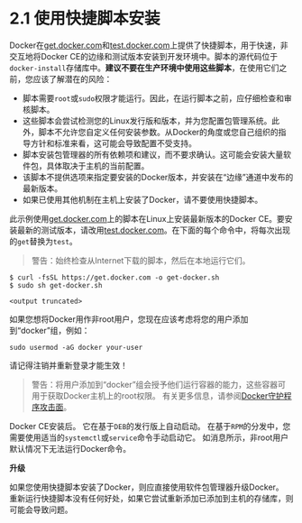 # 2.1 使用快捷脚本安装

Docker在[get.docker.com](https://get.docker.com/)和[test.docker.com](https://test.docker.com/)上提供了快捷脚本，用于快速，非交互地将Docker CE的边缘和测试版本安装到开发环境中。脚本的源代码位于`docker-install`存储库中。**建议不要在生产环境中使用这些脚本**，在使用它们之前，您应该了解潜在的风险：

  * 脚本需要`root`或`sudo`权限才能运行。因此，在运行脚本之前，应仔细检查和审核脚本。
  * 这些脚本会尝试检测您的Linux发行版和版本，并为您配置包管理系统。此外，脚本不允许您自定义任何安装参数。从Docker的角度或您自己组织的指导方针和标准来看，这可能会导致配置不受支持。
  * 脚本安装包管理器的所有依赖项和建议，而不要求确认。这可能会安装大量软件包，具体取决于主机的当前配置。
  * 该脚本不提供选项来指定要安装的Docker版本，并安装在“边缘”通道中发布的最新版本。
  * 如果已使用其他机制在主机上安装了Docker，请不要使用快捷脚本。

此示例使用[get.docker.com](https://get.docker.com/)上的脚本在Linux上安装最新版本的Docker CE。要安装最新的测试版本，请改用[test.docker.com](https://test.docker.com/)。在下面的每个命令中，将每次出现的`get`替换为`test`。

> 警告：始终检查从Internet下载的脚本，然后在本地运行它们。

```shell
$ curl -fsSL https://get.docker.com -o get-docker.sh
$ sudo sh get-docker.sh

<output truncated>
```

如果您想将Docker用作非root用户，您现在应该考虑将您的用户添加到“docker”组，例如：

```shell
sudo usermod -aG docker your-user
```

请记得注销并重新登录才能生效！

> 警告：将用户添加到“docker”组会授予他们运行容器的能力，这些容器可用于获取Docker主机上的root权限。 有关更多信息，请参阅[Docker守护程序攻击面](https://docs.docker.com/engine/security/security/#docker-daemon-attack-surface)。

Docker CE安装后。 它在基于`DEB`的发行版上自动启动。 在基于`RPM`的分发中，您需要使用适当的`systemctl`或`service`命令手动启动它。 如消息所示，非root用户默认情况下无法运行Docker命令。

**升级**

如果您使用快捷脚本安装了Docker，则应直接使用软件包管理器升级Docker。 重新运行快捷脚本没有任何好处，如果它尝试重新添加已添加到主机的存储库，则可能会导致问题。
